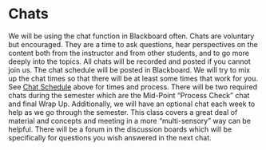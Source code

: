 # Chats

We will be using the chat function in Blackboard often. Chats are voluntary but encouraged. They are a time to ask questions, hear perspectives on the content both from the instructor and from other students, and to go more deeply into the topics. All chats will be recorded and posted if you cannot join us. The chat schedule will be posted in Blackboard. We will try to mix up the chat times so that there will be at least some times that work for you. See [Chat Schedule](https://www.notion.so/UML-14b1579117d64568bfb740a43ebc1e75?p=862d3fe34c7b4741944cff0000407e89\&showMoveTo=true#\_Chat\_Schedule:) above for times and process. There will be two required chats during the semester which are the Mid-Point “Process Check” chat and final Wrap Up. Additionally, we will have an optional chat each week to help as we go through the semester. This class covers a great deal of material and concepts and meeting in a more “multi-sensory” way can be helpful. There will be a forum in the discussion boards which will be specifically for questions you wish answered in the next chat.
